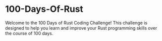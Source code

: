 # 100-Days-Of-Rust
Welcome to the 100 Days of Rust Coding Challenge! This challenge is designed to help you learn and improve your Rust programming skills over the course of 100 days.

